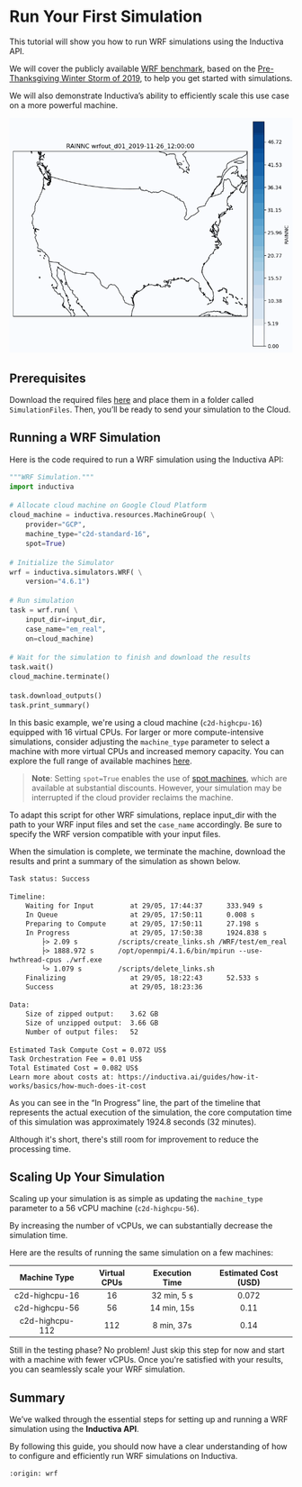 # Run Your First Simulation
This tutorial will show you how to run WRF simulations using the Inductiva API.

We will cover the publicly available [WRF benchmark](https://www2.mmm.ucar.edu/wrf/users/benchmark/v44/benchdata_v44.html), based on the [Pre-Thanksgiving Winter Storm of 2019](https://weather.com/storms/winter/news/2019-11-24-snowstorm-rockies-denver-plains-midwest-thanksgiving-week), to help you get started with simulations.

We will also demonstrate Inductiva’s ability to efficiently scale this use case on a more powerful machine.

<p align="center"><img src="./_static/RAINNC_animation.gif" alt="Animation with the RAINNC values of the simulation." width="700"></p>

## Prerequisites
Download the required files [here](https://www2.mmm.ucar.edu/wrf/users/benchmark/v44/v4.4_bench_conus12km.tar.gz)
and place them in a folder called `SimulationFiles`. Then, you’ll be ready to send
your simulation to the Cloud.

## Running a WRF Simulation
Here is the code required to run a WRF simulation using the Inductiva API:

```python
"""WRF Simulation."""
import inductiva

# Allocate cloud machine on Google Cloud Platform
cloud_machine = inductiva.resources.MachineGroup( \
    provider="GCP",
    machine_type="c2d-standard-16",
    spot=True)

# Initialize the Simulator
wrf = inductiva.simulators.WRF( \
    version="4.6.1")

# Run simulation
task = wrf.run( \
	input_dir=input_dir,
	case_name="em_real",
	on=cloud_machine)

# Wait for the simulation to finish and download the results
task.wait()
cloud_machine.terminate()

task.download_outputs()
task.print_summary()
```

In this basic example, we're using a cloud machine (`c2d-highcpu-16`) equipped with 16 virtual CPUs. 
For larger or more compute-intensive simulations, consider adjusting the `machine_type` parameter to select 
a machine with more virtual CPUs and increased memory capacity. You can explore the full range of available machines [here](https://console.inductiva.ai/machine-groups/instance-types).

> **Note**: Setting `spot=True` enables the use of [spot machines](../how-it-works/machines/spot-machines.md), which are available at substantial discounts. 
> However, your simulation may be interrupted if the cloud provider reclaims the machine.

To adapt this script for other WRF simulations, replace input_dir with the path to your WRF input files and set 
the `case_name` accordingly. Be sure to specify the WRF version compatible with your input files.

When the simulation is complete, we terminate the machine, download the results and 
print a summary of the simulation as shown below.

```
Task status: Success

Timeline:
	Waiting for Input         at 29/05, 17:44:37      333.949 s
	In Queue                  at 29/05, 17:50:11      0.008 s
	Preparing to Compute      at 29/05, 17:50:11      27.198 s
	In Progress               at 29/05, 17:50:38      1924.838 s
		├> 2.09 s          /scripts/create_links.sh /WRF/test/em_real
		├> 1888.972 s      /opt/openmpi/4.1.6/bin/mpirun --use-hwthread-cpus ./wrf.exe
		└> 1.079 s         /scripts/delete_links.sh
	Finalizing                at 29/05, 18:22:43      52.533 s
	Success                   at 29/05, 18:23:36      

Data:
	Size of zipped output:    3.62 GB
	Size of unzipped output:  3.66 GB
	Number of output files:   52

Estimated Task Compute Cost = 0.072 US$
Task Orchestration Fee = 0.01 US$
Total Estimated Cost = 0.082 US$
Learn more about costs at: https://inductiva.ai/guides/how-it-works/basics/how-much-does-it-cost
```

As you can see in the “In Progress” line, the part of the timeline that
represents the actual execution of the simulation, the core computation time of
this simulation was approximately 1924.8 seconds (32 minutes).

Although it's short, there's still room for improvement to reduce the processing
time.

## Scaling Up Your Simulation
Scaling up your simulation is as simple as updating the `machine_type` parameter to a 56 vCPU machine (`c2d-highcpu-56`).

By increasing the number of vCPUs, we can substantially decrease the simulation time.

Here are the results of running the same simulation on a few machines:

|  Machine Type  | Virtual CPUs |Execution Time| Estimated Cost (USD) |
|:--------------:|:------------:|:------------:|:--------------:|
|  c2d-highcpu-16 |       16      | 32 min, 5 s | 0.072     |
|  c2d-highcpu-56 |       56      | 14 min, 15s| 0.11     |
| c2d-highcpu-112 |      112      | 8 min, 37s  | 0.14   |

Still in the testing phase? No problem! Just skip this step for now and start
with a machine with fewer vCPUs. Once you're satisfied with your results, you
can seamlessly scale your WRF simulation.

## Summary
We’ve walked through the essential steps for setting up and running a WRF simulation using the **Inductiva API**.

By following this guide, you should now have a clear understanding of how to configure and efficiently 
run WRF simulations on Inductiva.

```{banner_small}
:origin: wrf
```
